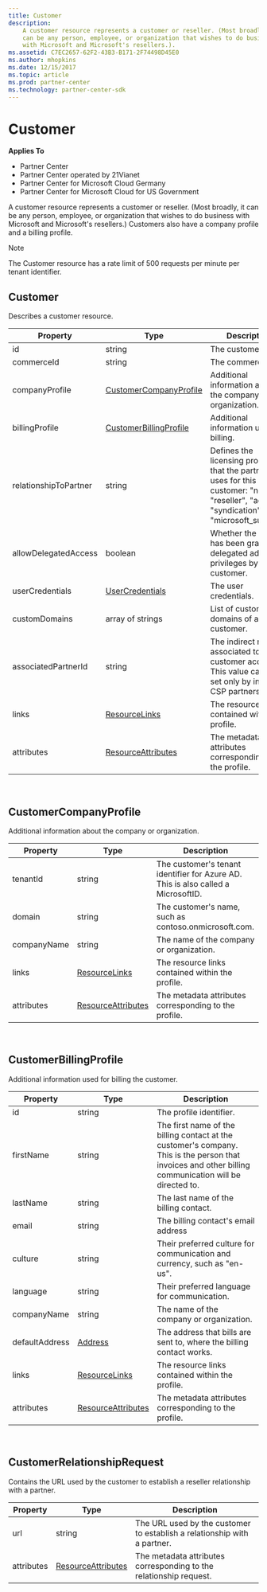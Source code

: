 ```yaml
---
title: Customer
description: 
    A customer resource represents a customer or reseller. (Most broadly, it
    can be any person, employee, or organization that wishes to do business
    with Microsoft and Microsoft's resellers.).
ms.assetid: C7EC2657-62F2-43B3-B171-2F74498D45E0
ms.author: mhopkins
ms.date: 12/15/2017
ms.topic: article
ms.prod: partner-center
ms.technology: partner-center-sdk
---
```


# Customer


**Applies To**

-   Partner Center
-   Partner Center operated by 21Vianet
-   Partner Center for Microsoft Cloud Germany
-   Partner Center for Microsoft Cloud for US Government

A customer resource represents a customer or reseller. (Most broadly, it
can be any person, employee, or organization that wishes to do business
with Microsoft and Microsoft's resellers.) Customers also have a company
profile and a billing profile.

>[!NOTE]
>The Customer resource has a rate limit of 500 requests per minute per tenant identifier.


## <span id="Customer"></span><span id="customer"></span><span id="CUSTOMER"></span>Customer


Describes a customer resource.

| Property              | Type                                                             | Description                                                                                                                                  |
|-----------------------|------------------------------------------------------------------|----------------------------------------------------------------------------------------------------------------------------------------------|
| id                    | string                                                           | The customer ID.                                                                                                                             |
| commerceId            | string                                                           | The commerce ID.                                                                                                                             |
| companyProfile        | [CustomerCompanyProfile](#customercompanyprofile)                | Additional information about the company or organization.                                                                                    |
| billingProfile        | [CustomerBillingProfile](#customerbillingprofile)                | Additional information used for billing.                                                                                                     |
| relationshipToPartner | string                                                           | Defines the licensing program that the partner uses for this customer: "none", "reseller", "advisor", "syndication" or "microsoft\_support". |
| allowDelegatedAccess  | boolean                                                          | Whether the partner has been granted delegated admin privileges by this customer.                                                            |
| userCredentials       | [UserCredentials](user.md#usercredentials) | The user credentials.                                                                                                                        |
| customDomains         | array of strings                                                 | List of custom domains of a customer.                                                                                                        |
| associatedPartnerId   | string                                                           | The indirect reseller associated to this customer account. This value can be set only by indirect CSP partners.                              |
| links                 | [ResourceLinks](utility-resources.md#resourcelinks)             | The resource links contained within the profile.                                                                                             |
| attributes            | [ResourceAttributes](utility-resources.md#resourceattributes)   | The metadata attributes corresponding to the profile.                                                                                        |

 

## <span id="customerCompanyProfile"></span><span id="customercompanyprofile"></span><span id="CUSTOMERCOMPANYPROFILE"></span>CustomerCompanyProfile


Additional information about the company or organization.

| Property    | Type                                                           | Description                                                                       |
|-------------|----------------------------------------------------------------|-----------------------------------------------------------------------------------|
| tenantId    | string                                                         | The customer's tenant identifier for Azure AD. This is also called a MicrosoftID. |
| domain      | string                                                         | The customer's name, such as contoso.onmicrosoft.com.                             |
| companyName | string                                                         | The name of the company or organization.                                          |
| links       | [ResourceLinks](utility-resources.md#resourcelinks)           | The resource links contained within the profile.                                  |
| attributes  | [ResourceAttributes](utility-resources.md#resourceattributes) | The metadata attributes corresponding to the profile.                             |

 

## <span id="customerBillingProfile"></span><span id="customerbillingprofile"></span><span id="CUSTOMERBILLINGPROFILE"></span>CustomerBillingProfile


Additional information used for billing the customer.

| Property       | Type                                                           | Description                                                                                                                                            |
|----------------|----------------------------------------------------------------|--------------------------------------------------------------------------------------------------------------------------------------------------------|
| id             | string                                                         | The profile identifier.                                                                                                                                |
| firstName      | string                                                         | The first name of the billing contact at the customer's company. This is the person that invoices and other billing communication will be directed to. |
| lastName       | string                                                         | The last name of the billing contact.                                                                                                                  |
| email          | string                                                         | The billing contact's email address                                                                                                                    |
| culture        | string                                                         | Their preferred culture for communication and currency, such as "en-us".                                                                               |
| language       | string                                                         | Their preferred language for communication.                                                                                                            |
| companyName    | string                                                         | The name of the company or organization.                                                                                                               |
| defaultAddress | [Address](utility-resources.md#address)                       | The address that bills are sent to, where the billing contact works.                                                                                   |
| links          | [ResourceLinks](utility-resources.md#resourcelinks)           | The resource links contained within the profile.                                                                                                       |
| attributes     | [ResourceAttributes](utility-resources.md#resourceattributes) | The metadata attributes corresponding to the profile.                                                                                                  |

 

## <span id="CustomerRelationshipRequest"></span><span id="customerrelationshiprequest"></span><span id="CUSTOMERRELATIONSHIPREQUEST"></span>CustomerRelationshipRequest


Contains the URL used by the customer to establish a reseller
relationship with a partner.

| Property   | Type                                                           | Description                                                              |
|------------|----------------------------------------------------------------|--------------------------------------------------------------------------|
| url        | string                                                         | The URL used by the customer to establish a relationship with a partner. |
| attributes | [ResourceAttributes](utility-resources.md#resourceattributes) | The metadata attributes corresponding to the relationship request.       |

 

 

 




